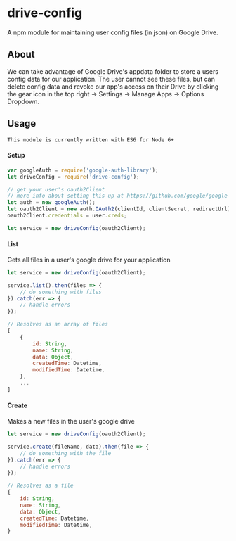 # drive-config
A npm module for maintaining user config files (in json) on Google Drive.

## About
We can take advantage of Google Drive's appdata folder to store a users config data for our application. The user cannot see these files, but can delete config data and revoke our app's access on their Drive by clicking the gear icon in the top right -> Settings -> Manage Apps -> Options Dropdown.

## Usage
`This module is currently written with ES6 for Node 6+`

#### Setup
```javascript
var googleAuth = require('google-auth-library');
let driveConfig = require('drive-config');

// get your user's oauth2Client 
// more info about setting this up at https://github.com/google/google-api-nodejs-client
let auth = new googleAuth();
let oauth2Client = new auth.OAuth2(clientId, clientSecret, redirectUrl);
oauth2Client.credentials = user.creds;

let service = new driveConfig(oauth2Client);
```

#### List
Gets all files in a user's google drive for your application
```javascript
let service = new driveConfig(oauth2Client);

service.list().then(files => {
    // do something with files
}).catch(err => {
    // handle errors
});

// Resolves as an array of files
[
    {
        id: String,
        name: String,
        data: Object,
        createdTime: Datetime,
        modifiedTime: Datetime,
    },
    ...
]
```

#### Create
Makes a new files in the user's google drive
```javascript
let service = new driveConfig(oauth2Client);

service.create(fileName, data).then(file => {
    // do something with the file
}).catch(err => {
    // handle errors
});

// Resolves as a file
{
    id: String,
    name: String,
    data: Object,
    createdTime: Datetime,
    modifiedTime: Datetime,
}
```
